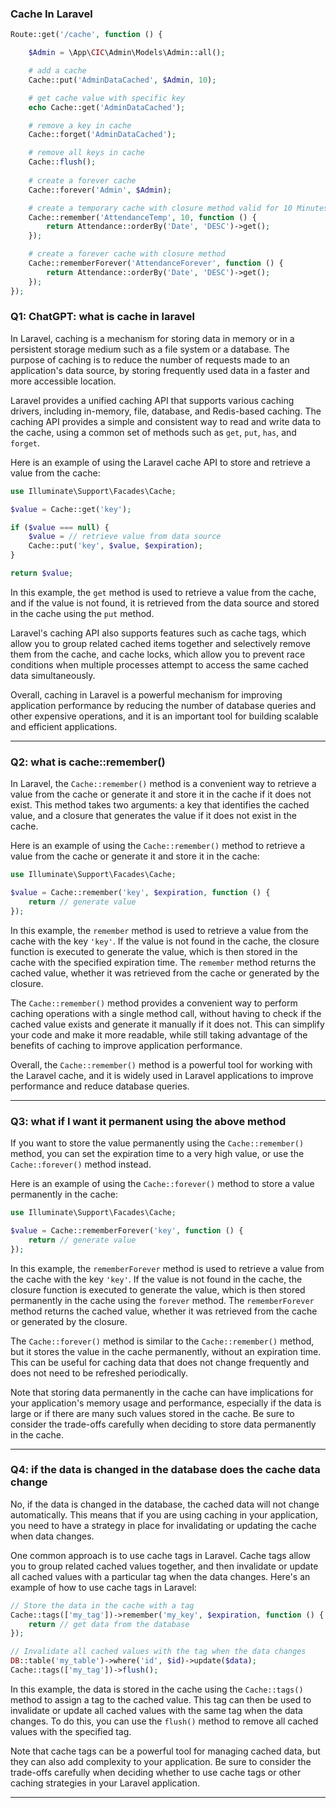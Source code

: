 ### Cache In Laravel
````php
Route::get('/cache', function () {

    $Admin = \App\CIC\Admin\Models\Admin::all();

    # add a cache
    Cache::put('AdminDataCached', $Admin, 10);

    # get cache value with specific key
    echo Cache::get('AdminDataCached');

    # remove a key in cache
    Cache::forget('AdminDataCached');

    # remove all keys in cache
    Cache::flush();
    
    # create a forever cache
    Cache::forever('Admin', $Admin);

    # create a temporary cache with closure method valid for 10 Minutes
    Cache::remember('AttendanceTemp', 10, function () {
        return Attendance::orderBy('Date', 'DESC')->get();
    });

    # create a forever cache with closure method
    Cache::rememberForever('AttendanceForever', function () {
        return Attendance::orderBy('Date', 'DESC')->get();
    });
});
````

### Q1: ChatGPT: what is cache in laravel
In Laravel, caching is a mechanism for storing data in memory or in a persistent storage medium such as a file system or a database. The purpose of caching is to reduce the number of requests made to an application's data source, by storing frequently used data in a faster and more accessible location.

Laravel provides a unified caching API that supports various caching drivers, including in-memory, file, database, and Redis-based caching. The caching API provides a simple and consistent way to read and write data to the cache, using a common set of methods such as `get`, `put`, `has`, and `forget`.

Here is an example of using the Laravel cache API to store and retrieve a value from the cache:

```php
use Illuminate\Support\Facades\Cache;

$value = Cache::get('key');

if ($value === null) {
    $value = // retrieve value from data source
    Cache::put('key', $value, $expiration);
}

return $value;
```

In this example, the `get` method is used to retrieve a value from the cache, and if the value is not found, it is retrieved from the data source and stored in the cache using the `put` method.

Laravel's caching API also supports features such as cache tags, which allow you to group related cached items together and selectively remove them from the cache, and cache locks, which allow you to prevent race conditions when multiple processes attempt to access the same cached data simultaneously.

Overall, caching in Laravel is a powerful mechanism for improving application performance by reducing the number of database queries and other expensive operations, and it is an important tool for building scalable and efficient applications.
<hr>

### Q2: what is cache::remember()
In Laravel, the `Cache::remember()` method is a convenient way to retrieve a value from the cache or generate it and store it in the cache if it does not exist. This method takes two arguments: a key that identifies the cached value, and a closure that generates the value if it does not exist in the cache.

Here is an example of using the `Cache::remember()` method to retrieve a value from the cache or generate it and store it in the cache:

```php
use Illuminate\Support\Facades\Cache;

$value = Cache::remember('key', $expiration, function () {
    return // generate value
});
```

In this example, the `remember` method is used to retrieve a value from the cache with the key `'key'`. If the value is not found in the cache, the closure function is executed to generate the value, which is then stored in the cache with the specified expiration time. The `remember` method returns the cached value, whether it was retrieved from the cache or generated by the closure.

The `Cache::remember()` method provides a convenient way to perform caching operations with a single method call, without having to check if the cached value exists and generate it manually if it does not. This can simplify your code and make it more readable, while still taking advantage of the benefits of caching to improve application performance.

Overall, the `Cache::remember()` method is a powerful tool for working with the Laravel cache, and it is widely used in Laravel applications to improve performance and reduce database queries.
<hr>

### Q3: what if I want it permanent using the above method
If you want to store the value permanently using the `Cache::remember()` method, you can set the expiration time to a very high value, or use the `Cache::forever()` method instead.

Here is an example of using the `Cache::forever()` method to store a value permanently in the cache:

```php
use Illuminate\Support\Facades\Cache;

$value = Cache::rememberForever('key', function () {
    return // generate value
});
```

In this example, the `rememberForever` method is used to retrieve a value from the cache with the key `'key'`. If the value is not found in the cache, the closure function is executed to generate the value, which is then stored permanently in the cache using the `forever` method. The `rememberForever` method returns the cached value, whether it was retrieved from the cache or generated by the closure.

The `Cache::forever()` method is similar to the `Cache::remember()` method, but it stores the value in the cache permanently, without an expiration time. This can be useful for caching data that does not change frequently and does not need to be refreshed periodically.

Note that storing data permanently in the cache can have implications for your application's memory usage and performance, especially if the data is large or if there are many such values stored in the cache. Be sure to consider the trade-offs carefully when deciding to store data permanently in the cache.
<hr>

### Q4: if the data is changed in the database does the cache data change
No, if the data is changed in the database, the cached data will not change automatically. This means that if you are using caching in your application, you need to have a strategy in place for invalidating or updating the cache when data changes.

One common approach is to use cache tags in Laravel. Cache tags allow you to group related cached values together, and then invalidate or update all cached values with a particular tag when the data changes. Here's an example of how to use cache tags in Laravel:

```php
// Store the data in the cache with a tag
Cache::tags(['my_tag'])->remember('my_key', $expiration, function () {
    return // get data from the database
});

// Invalidate all cached values with the tag when the data changes
DB::table('my_table')->where('id', $id)->update($data);
Cache::tags(['my_tag'])->flush();
```

In this example, the data is stored in the cache using the `Cache::tags()` method to assign a tag to the cached value. This tag can then be used to invalidate or update all cached values with the same tag when the data changes. To do this, you can use the `flush()` method to remove all cached values with the specified tag.

Note that cache tags can be a powerful tool for managing cached data, but they can also add complexity to your application. Be sure to consider the trade-offs carefully when deciding whether to use cache tags or other caching strategies in your Laravel application.
<hr>